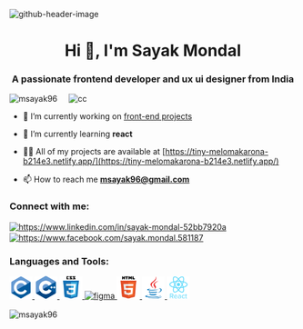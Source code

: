 ![github-header-image](https://user-images.githubusercontent.com/104641128/230281066-8e42a09b-fd71-48da-91d2-604c0eed9268.jpg)
<h1 align="center">Hi 👋, I'm Sayak Mondal</h1>
<h3 align="center">A passionate frontend developer and ux ui designer from India</h3>
<img src="https://user-images.githubusercontent.com/104641128/230281715-9f69e912-595a-4396-b116-afa6a5c6c65e.gif" alt="cc" align="right" width="400">

<p align="left"> <img src="https://komarev.com/ghpvc/?username=msayak96&label=Profile%20views&color=0e75b6&style=flat" alt="msayak96" /> </p>

- 🔭 I’m currently working on [front-end projects](https://tiny-melomakarona-b214e3.netlify.app/)

- 🌱 I’m currently learning **react**

- 👨‍💻 All of my projects are available at [https://tiny-melomakarona-b214e3.netlify.app/](https://tiny-melomakarona-b214e3.netlify.app/)

- 📫 How to reach me **msayak96@gmail.com**

<h3 align="left">Connect with me:</h3>
<p align="left">
<a href="https://linkedin.com/in/https://www.linkedin.com/in/sayak-mondal-52bb7920a" target="blank"><img align="center" src="https://raw.githubusercontent.com/rahuldkjain/github-profile-readme-generator/master/src/images/icons/Social/linked-in-alt.svg" alt="https://www.linkedin.com/in/sayak-mondal-52bb7920a" height="30" width="40" /></a>
<a href="https://fb.com/https://www.facebook.com/sayak.mondal.581187" target="blank"><img align="center" src="https://raw.githubusercontent.com/rahuldkjain/github-profile-readme-generator/master/src/images/icons/Social/facebook.svg" alt="https://www.facebook.com/sayak.mondal.581187" height="30" width="40" /></a>
</p>

<h3 align="left">Languages and Tools:</h3>
<p align="left"> <a href="https://www.cprogramming.com/" target="_blank" rel="noreferrer"> <img src="https://raw.githubusercontent.com/devicons/devicon/master/icons/c/c-original.svg" alt="c" width="40" height="40"/> </a> <a href="https://www.w3schools.com/cpp/" target="_blank" rel="noreferrer"> <img src="https://raw.githubusercontent.com/devicons/devicon/master/icons/cplusplus/cplusplus-original.svg" alt="cplusplus" width="40" height="40"/> </a> <a href="https://www.w3schools.com/css/" target="_blank" rel="noreferrer"> <img src="https://raw.githubusercontent.com/devicons/devicon/master/icons/css3/css3-original-wordmark.svg" alt="css3" width="40" height="40"/> </a> <a href="https://www.figma.com/" target="_blank" rel="noreferrer"> <img src="https://www.vectorlogo.zone/logos/figma/figma-icon.svg" alt="figma" width="40" height="40"/> </a> <a href="https://www.w3.org/html/" target="_blank" rel="noreferrer"> <img src="https://raw.githubusercontent.com/devicons/devicon/master/icons/html5/html5-original-wordmark.svg" alt="html5" width="40" height="40"/> </a> <a href="https://www.java.com" target="_blank" rel="noreferrer"> <img src="https://raw.githubusercontent.com/devicons/devicon/master/icons/java/java-original.svg" alt="java" width="40" height="40"/> </a> <a href="https://reactjs.org/" target="_blank" rel="noreferrer"> <img src="https://raw.githubusercontent.com/devicons/devicon/master/icons/react/react-original-wordmark.svg" alt="react" width="40" height="40"/> </a> </p>

<p><img align="center" src="https://github-readme-streak-stats.herokuapp.com/?user=msayak96&" alt="msayak96" /></p>
